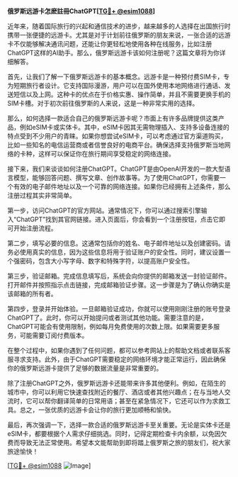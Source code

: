 **俄罗斯远游卡怎麽註冊ChatGPT[[TG💪+ @esim1088](https://t.me/s/esim1088)]**

近年来，随着国际旅行的兴起和通信技术的进步，越来越多的人选择在出国旅行时携带一张便捷的远游卡。尤其是对于计划前往俄罗斯的朋友来说，一张合适的远游卡不仅能够解决通讯问题，还能让你更轻松地使用各种在线服务，比如注册ChatGPT这样的AI助手。那么，俄罗斯远游卡该如何注册呢？这篇文章将为你详细解答。

首先，让我们了解一下俄罗斯远游卡的基本概念。远游卡是一种预付费SIM卡，专为短期旅行者设计。它支持国际漫游，用户可以在国外使用本地网络进行通话、发送短信以及上网。这种卡的优点在于价格实惠、操作简单，并且不需要更换手机的SIM卡槽。对于初次前往俄罗斯的人来说，这是一种非常实用的选择。

那么，如何选择一款适合自己的俄罗斯远游卡呢？市面上有许多品牌提供这类产品，例如eSIM卡或实体卡。其中，eSIM卡因其无需物理插入、支持多设备连接的特点受到不少用户的青睐。如果你想尝试eSIM卡，可以考虑通过官方渠道购买，比如一些知名的电信运营商或者信誉良好的电商平台。确保选择支持俄罗斯当地网络的卡种，这样可以保证你在旅行期间享受稳定的网络连接。

接下来，我们来谈谈如何注册ChatGPT。ChatGPT是由OpenAI开发的一款大型语言模型，能够回答问题、撰写文章、创作故事等。为了使用ChatGPT，你需要一个有效的电子邮件地址以及一个可靠的网络连接。如果你已经拥有上述条件，那么注册过程其实非常简单。

第一步，访问ChatGPT的官方网站。通常情况下，你可以通过搜索引擎输入“ChatGPT”找到其官网链接。进入页面后，你会看到一个注册按钮，点击它即可开始注册流程。

第二步，填写必要的信息。这通常包括你的姓名、电子邮件地址以及创建密码。请务必使用真实的信息，因为这些信息将用于验证账户的安全性。同时，建议设置一个强密码，包含大小写字母、数字和特殊字符，以提高账户安全性。

第三步，验证邮箱。完成信息填写后，系统会向你提供的邮箱发送一封验证邮件。打开邮件并按照指示点击链接，完成邮箱验证步骤。这一步骤是为了确认你确实是该邮箱的所有者。

第四步，登录并开始体验。一旦邮箱验证成功，你就可以使用刚刚注册的账号登录ChatGPT了。此时，你可以开始提问或者测试其他功能。需要注意的是，ChatGPT可能会有使用限制，例如每月免费使用的次数上限。如果需要更多服务，可能需要订阅付费版本。

在整个过程中，如果你遇到了任何问题，都可以参考网站上的帮助文档或者联系客服寻求支持。此外，由于ChatGPT需要稳定的网络环境才能正常运行，因此确保你的俄罗斯远游卡提供了足够的数据流量是非常重要的。

除了注册ChatGPT之外，俄罗斯远游卡还能带来许多其他便利。例如，在陌生的城市中，你可以利用它快速查找附近的餐厅、酒店或者其他兴趣点；在与当地人交流时，它可以帮你翻译简单的日常用语；甚至在紧急情况下，它还可以作为求救工具。总之，一张优质的远游卡会让你的旅行更加顺畅和愉快。

最后，再次强调一下，选择一款合适的俄罗斯远游卡至关重要。无论是实体卡还是eSIM卡，都要根据个人需求仔细挑选。同时，记得定期检查卡内余额，以免因欠费而导致无法正常使用。希望本文能帮助到即将踏上俄罗斯之旅的朋友们，祝大家旅途愉快！

[[TG💪+ @esim1088](https://t.me/s/esim1088) ![Image](https://i.postimg.cc/4NQfJmqS/Snipaste-2025-05-13-00-14-12.png)]